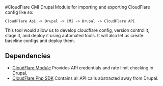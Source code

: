 #CloudFlare CMI
Drupal Module for importing and exporting CloudFlare config like so:
````
CloudFlare Api -> Drupal -> CMI -> Drupal -> CloudFlare API
````

This tool would allow us to develop cloudflare config, version control it, stage it, and deploy it using automated tools.  It will also let us create baseline configs and deploy them.   

## Dependencies
- [CloudFlare Module](https://www.drupal.org/project/cloudflare) Provides API credentials and rate limit checking in Drupal.
- [CloudFlare Php SDK](https://github.com/d8-contrib-modules/cloudflarephpsdk) Contains all API calls abstracted away from Drupal. 

